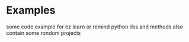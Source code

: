 # Examples
 some code example for ez learn or remind python libs and methods also contain some rondom projects
